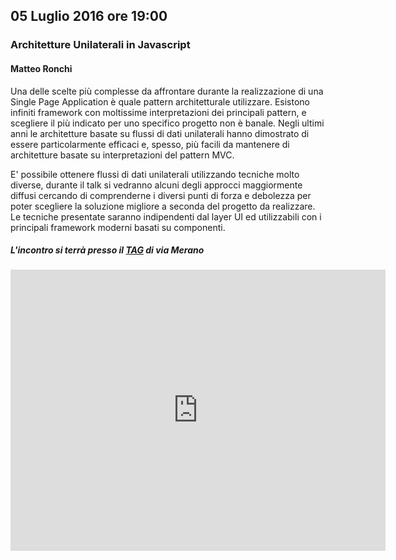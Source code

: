 ## 05 Luglio 2016 ore 19:00
### Architetture Unilaterali in Javascript
#### Matteo Ronchi

Una delle scelte più complesse da affrontare durante la realizzazione di una Single Page Application è quale pattern architetturale utilizzare. Esistono infiniti framework con moltissime interpretazioni dei principali pattern, e scegliere il più indicato per uno specifico progetto non è banale. Negli ultimi anni le architetture basate su flussi di dati unilaterali hanno dimostrato di essere particolarmente efficaci e, spesso, più facili da mantenere di architetture basate su interpretazioni del pattern MVC. 

E' possibile ottenere flussi di dati unilaterali utilizzando tecniche molto diverse, durante il talk si vedranno alcuni degli approcci maggiormente diffusi cercando di comprenderne i diversi punti di forza e debolezza per poter scegliere la soluzione migliore a seconda del progetto da realizzare.
Le tecniche presentate saranno indipendenti dal layer UI ed utilizzabili con i principali framework moderni basati su componenti.

##### L'incontro si terrà presso il [TAG](http://milano-merano.talentgarden.org) di via Merano
<div class="frame">
  <iframe src="https://www.google.com/maps/embed?pb=!1m18!1m12!1m3!1d2796.632823664467!2d9.21910805139425!3d45.49733823914957!2m3!1f0!2f0!3f0!3m2!1i1024!2i768!4f13.1!3m3!1m2!1s0x4786c71ed10a476b%3A0xd2ec0047ea24ab80!2sTalent+Garden+Milano+-+Merano!5e0!3m2!1sit!2sit!4v1452794238477" width="600" height="450" frameborder="0" style="border:0" allowfullscreen></iframe>
</div>
